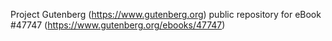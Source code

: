 Project Gutenberg (https://www.gutenberg.org) public repository for eBook #47747 (https://www.gutenberg.org/ebooks/47747)

